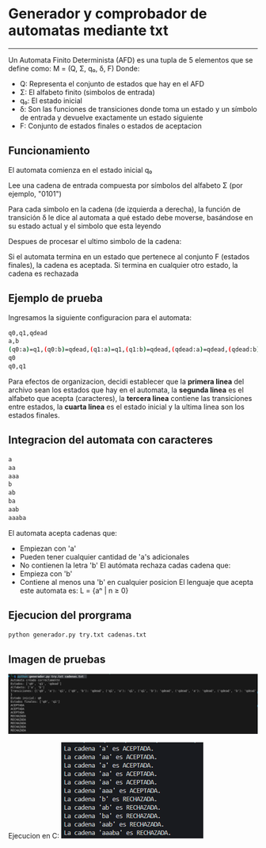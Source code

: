 # Generador y comprobador de automatas mediante txt
---
Un Automata Finito Determinista (AFD) es una tupla de 5 elementos que se define como:
M = (Q, Σ, q₀, δ, F)
Donde:
* Q: Representa el conjunto de estados que hay en el AFD
* Σ: El alfabeto finito (simbolos de entrada)
* q₀: El estado inicial
* δ: Son las funciones de transiciones donde toma un estado y un símbolo de entrada y devuelve exactamente un estado siguiente
* F: Conjunto de estados finales o estados de aceptacion

## Funcionamiento
El automata comienza en el estado inicial q₀

Lee una cadena de entrada compuesta por símbolos del alfabeto Σ (por ejemplo, "0101")

Para cada simbolo en la cadena (de izquierda a derecha), la función de transición δ le dice al automata a qué estado debe moverse, basándose en su estado actual y el simbolo que esta leyendo

Despues de procesar el ultimo simbolo de la cadena:

Si el automata termina en un estado que pertenece al conjunto F (estados finales), la cadena es aceptada. Si termina en cualquier otro estado, la cadena es rechazada

## Ejemplo de prueba
Ingresamos la siguiente configuracion para el automata:
```bash
q0,q1,qdead
a,b
(q0:a)=q1,(q0:b)=qdead,(q1:a)=q1,(q1:b)=qdead,(qdead:a)=qdead,(qdead:b)=qdead
q0
q0,q1
```

Para efectos de organizacion, decidi establecer que la **primera linea** del archivo sean los estados que hay en el automata, la **segunda linea** es el alfabeto que acepta (caracteres), la **tercera linea** contiene las transiciones entre estados, la **cuarta linea** es el estado inicial y la ultima linea son los estados finales.

## Integracion del automata con caracteres

```bash
a
aa
aaa
b
ab
ba
aab
aaaba
```
El automata acepta cadenas que:

* Empiezan con 'a'
* Pueden tener cualquier cantidad de 'a's adicionales
* No contienen la letra 'b'
El autómata rechaza cadas cadena que:
* Empieza con 'b'
* Contiene al menos una 'b' en cualquier posicion
El lenguaje que acepta este automata es:
L = {aⁿ | n ≥ 0}
## Ejecucion del prorgrama

```bash
python generador.py try.txt cadenas.txt
```
## Imagen de pruebas
![alt text](image.png)

Ejecucion en C:
![alt text](image-1.png)